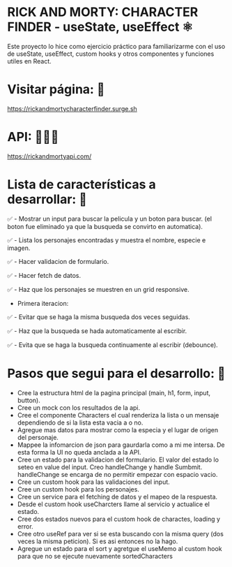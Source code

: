 # RICK AND MORTY: CHARACTER FINDER - useState, useEffect ⚛️
Este proyecto lo hice como ejercicio práctico para familiarizarme con el uso de useState, useEffect, custom hooks y otros componentes y funciones utiles en React.

# Visitar página: 👀
https://rickandmortycharacterfinder.surge.sh

# API: 👨🏻‍💻
https://rickandmortyapi.com/


# Lista de características a desarrollar: 📝 

✅ - Mostrar un input para buscar la pelicula y un boton para buscar. (el boton fue eliminado ya que la busqueda se convirto en automatica).

✅ - Lista los personajes encontradas y muestra el nombre, especie e imagen.

✅ - Hacer validacion de formulario.

✅ - Hacer fetch de datos.

✅ - Haz que los personajes se muestren en un grid responsive.

- Primera iteracion:

✅ - Evitar que se haga la misma busqueda dos veces seguidas.

✅ - Haz que la busqueda se hada automaticamente al escribir.

✅ - Evita que se haga la busqueda continuamente al escribir (debounce).


# Pasos que segui para el desarrollo: 🧩
- Cree la estructura html de la pagina principal (main, h1, form, input, button).
- Cree un mock con los resultados de la api.
- Cree el componente Characters el cual renderiza la lista o un mensaje dependiendo de si la lista esta vacia a o no.
- Agregue mas datos para mostrar como la especia y el lugar de origen del personaje.
- Mappee la infomarcion de json para gaurdarla como a mi me intersa. De esta forma la UI no queda anclada a la API.
- Cree un estado para la validacion del formulario. El valor del estado lo seteo en value del input. Creo handleChange y handle Sumbmit. handleChange se encarga de no permitir empezar con espacio vacio.
- Cree un custom hook para las validaciones del input.
- Cree un custom hook para los personajes.
- Cree un service para el fetching de datos y el mapeo de la respuesta.
- Desde el custom hook useCharcters llame al servicio y actualice el estado.
- Cree dos estados nuevos para el custom hook de charactes, loading y error.
- Cree otro useRef para ver si se esta buscando con la misma query (dos veces la misma peticion). Si es asi entonces no la hago.
- Agregue un estado para el sort y agretgue el useMemo al custom hook para que no se ejecute nuevamente sortedCharacters
